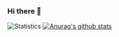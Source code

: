 ### Hi there 👋

![Statistics](https://github-readme-stats.vercel.app/api?username=lms0806&show_icons=true)
[![Anurag's github stats](https://github-readme-stats.vercel.app/api?username=lms0806)](https://github.com/anuraghazra/github-readme-stats)





<!--
**lms0806/lms0806** is a ✨ _special_ ✨ repository because its `README.md` (this file) appears on your GitHub profile.

Here are some ideas to get you started:

- 🔭 I’m currently working on ...
- 🌱 I’m currently learning ...
- 👯 I’m looking to collaborate on ...
- 🤔 I’m looking for help with ...
- 💬 Ask me about ...
- 📫 How to reach me: ...
- 😄 Pronouns: ...
- ⚡ Fun fact: ...
-->
